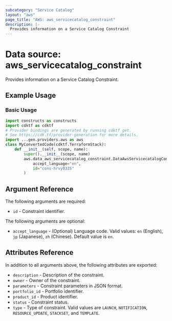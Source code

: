 ```yaml
---
subcategory: "Service Catalog"
layout: "aws"
page_title: "AWS: aws_servicecatalog_constraint"
description: |-
  Provides information on a Service Catalog Constraint
---
```


# Data source: aws_servicecatalog_constraint

Provides information on a Service Catalog Constraint.

## Example Usage

### Basic Usage

```python
import constructs as constructs
import cdktf as cdktf
# Provider bindings are generated by running cdktf get.
# See https://cdk.tf/provider-generation for more details.
import ...gen.providers.aws as aws
class MyConvertedCode(cdktf.TerraformStack):
    def __init__(self, scope, name):
        super().__init__(scope, name)
        aws.data_aws_servicecatalog_constraint.DataAwsServicecatalogConstraint(self, "example",
            accept_language="en",
            id="cons-hrvy0335"
        )
```

## Argument Reference

The following arguments are required:

* `id` - Constraint identifier.

The following arguments are optional:

* `accept_language` - (Optional) Language code. Valid values: `en` (English), `jp` (Japanese), `zh` (Chinese). Default value is `en`.

## Attributes Reference

In addition to all arguments above, the following attributes are exported:

* `description` - Description of the constraint.
* `owner` - Owner of the constraint.
* `parameters` - Constraint parameters in JSON format.
* `portfolio_id` - Portfolio identifier.
* `product_id` - Product identifier.
* `status` - Constraint status.
* `type` - Type of constraint. Valid values are `LAUNCH`, `NOTIFICATION`, `RESOURCE_UPDATE`, `STACKSET`, and `TEMPLATE`.

<!-- cache-key: cdktf-0.17.0-pre.15 input-530138b17c1c615a5439f7a5c8e38724218b19ba55fd340c2313e3d058f78295 -->